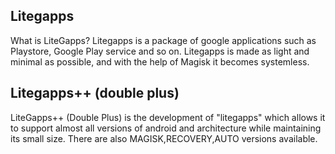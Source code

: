 ## Litegapps
What is LiteGapps? Litegapps is a package of google applications such as Playstore, Google Play service and so on. Litegapps is made as light and minimal as possible, and with the help of Magisk it becomes systemless.
## Litegapps++ (double plus)
LiteGapps++ (Double Plus) is the development of "litegapps" which allows it to support almost all versions of android and architecture while maintaining its small size. There are also MAGISK,RECOVERY,AUTO versions available.
